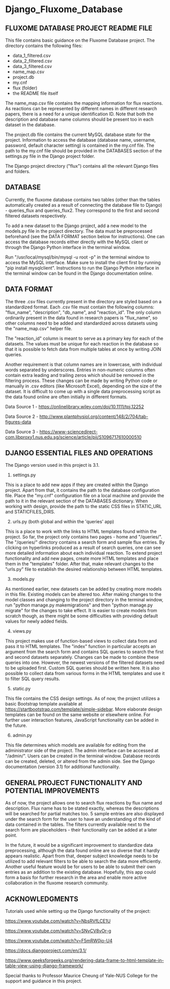 # Django_Fluxome_Database

FLUXOME DATABASE PROJECT README FILE
------------------------------------
This file contains basic guidance on the Fluxome Database project.
The directory contains the following files:
- data_1_filtered.csv
- data_2_filtered.csv
- data_3_filtered.csv
- name_map.csv
- project.db
- my.cnf
- flux (folder)
- the README file itself

The name_map.csv file contains the mapping information for flux reactions. As reactions can be represented by different names in different research papers, there is a need for a unique identification ID. Note that both the description and database name columns should be present too in each dataset in the database.

The project.db file contains the current MySQL database state for the project. Information to access the database (database name, username, password, default character setting) is contained in the my.cnf file. The path to the my.cnf file should be provided in the DATABASES section of the settings.py file in the Django project folder.

The Django project directory ("flux") contains all the relevant Django files and folders.


DATABASE
------------------------------------
Currently, the fluxome database contains two tables (other than the tables automatically created as a result of connecting the database file to Django) - queries_flux and queries_flux2. They correspond to the first and second filtered datasets respectively.

To add a new dataset to the Django project, add a new model to the models.py file in the project directory. The data must be preprocessed beforehand (see the DATA FORMAT section below for instructions). One can access the database records either directly with the MySQL client or through the Django Python interface in the terminal window. 

Run "/usr/local/mysql/bin/mysql -u root -p" in the terminal window to access the MySQL interface. Make sure to install the client first by running "pip install mysqlclient". Instructions to run the Django Python interface in the terminal window can be found in the Django documentation online.


DATA FORMAT
------------------------------------
The three .csv files currently present in the directory are styled based on a standardized format. Each .csv file must contain the following columns: "flux_name", "description", "db_name", and "reaction_id". The only column ordinarily present in the data found in research papers is "flux_name", so other columns need to be added and standardized across datasets using the "name_map.csv" helper file.

The "reaction_id" column is meant to serve as a primary key for each of the datasets. The values must be unique for each reaction in the database so that it is possible to fetch data from multiple tables at once by writing JOIN queries.

Another requirement is that column names are in lowercase, with individual words separated by underscores. Entries in non-numeric columns often contain extra leading and trailing zeros which should be removed in the filtering process. These changes can be made by writing Python code or manually in .csv editors (like Microsoft Excel), depending on the size of the dataset. It is difficult to come up with a single data preprocessing script as the data found online are often initially in different formats.

Data Source 1 - https://onlinelibrary.wiley.com/doi/10.1111/tpj.12252

Data Source 2 - http://www.plantphysiol.org/content/148/2/704/tab-figures-data

Data Source 3 - https://www-sciencedirect-com.libproxy1.nus.edu.sg/science/article/pii/S1096717610000510


DJANGO ESSENTIAL FILES AND OPERATIONS
------------------------------------

The Django version used in this project is 3.1.

1. settings.py

This is a place to add new apps if they are created within the Django project. Apart from that, it contains the path to the database configuration file. Place the "my.cnf" configuration file on a local machine and provide the path to it in the relevant section of the DATABASES dictionary. When working with design, provide the path to the static CSS files in STATIC_URL and STATICFILES_DIRS.

2. urls.py (both global and within the 'queries' app)

This is a place to work with the links to HTML templates found within the project. So far, the project only contains two pages - home and "/queries/". The "/queries/" directory contains a search form and sample flux entries. By clicking on hyperlinks produced as a result of search queries, one can see more detailed information about each individual reaction. To extend project functionality and add new pages, create more HTML templates and place them in the "templates" folder. After that, make relevant changes to the "urls.py" file to establish the desired relationship between HTML templates.

3. models.py

As mentioned earlier, new datasets can be added by creating more models in this file. Existing models can be altered too. After making changes to the model classes and changing to the project directory in the terminal window, run "python manage.py makemigrations" and then "python manage.py migrate" for the changes to take effect. It is easier to create models from scratch though, as there might be some difficulties with providing default values for newly added fields.

4. views.py

This project makes use of function-based views to collect data from and pass it to HTML templates. The "index" function in particular accepts an argument from the search form and contains SQL queries to search the first and second datasets separately. Changes can be made to combine these queries into one. However, the newest versions of the filtered datasets need to be uploaded first. Custom SQL queries should be written here. It is also possible to collect data from various forms in the HTML templates and use it to filter SQL query results.

5. static.py

This file contains the CSS design settings. As of now, the project utilizes a basic Bootstrap template available at https://startbootstrap.com/template/simple-sidebar. More elaborate design templates can be found on the same website or elsewhere online. For further user interaction features, JavaScript functionality can be added in the future.

6. admin.py

This file determines which models are available for editing from the administrator side of the project. The admin interface can be accessed at "/admin/". Users can be created in the terminal window. Database records can be created, deleted, or altered from the admin side. See the Django documentation (version 3.1) for additional functionality.


GENERAL PROJECT FUNCTIONALITY AND POTENTIAL IMPROVEMENTS
------------------------------------
As of now, the project allows one to search flux reactions by flux name and description. Flux name has to be stated exactly, whereas the descriptions will be searched for partial matches too. 5 sample entries are also displayed under the search form for the user to have an understanding of the kind of data contained in the tables. The filters currently available next to the search form are placeholders - their functionality can be added at a later point.

In the future, it would be a significant improvement to standardize data preprocessing, although the data found online are so diverse that it hardly appears realistic. Apart from that, deeper subject knowledge needs to be utilized to add relevant filters to be able to search the data more efficiently. Another useful feature would be for users to be able to submit their own entries as an addition to the existing database. Hopefully, this app could form a basis for further research in the area and enable more active collaboration in the fluxome research community.


ACKNOWLEDGMENTS
------------------------------------
Tutorials used while setting up the Django functionality of the project:

https://www.youtube.com/watch?v=NbsRVfLCE1U

https://www.youtube.com/watch?v=SNyCV8vOr-g

https://www.youtube.com/watch?v=F5mRW0jo-U4

https://docs.djangoproject.com/en/3.1/

https://www.geeksforgeeks.org/rendering-data-frame-to-html-template-in-table-view-using-django-framework/

Special thanks to Professor Maurice Cheung of Yale-NUS College for the support and guidance in this project.



